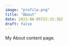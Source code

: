 ```yaml
---
image: "profile.png"
title: "About"
date: 2023-08-05T22:31:36Z
draft: false 
---
```

My About content page.

